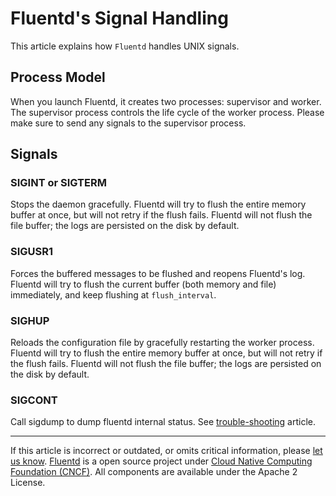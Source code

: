 # Fluentd's Signal Handling

This article explains how `Fluentd` handles UNIX signals.


## Process Model

When you launch Fluentd, it creates two processes: supervisor and
worker. The supervisor process controls the life cycle of the worker
process. Please make sure to send any signals to the supervisor process.

## Signals

### SIGINT or SIGTERM

Stops the daemon gracefully. Fluentd will try to flush the entire memory
buffer at once, but will not retry if the flush fails. Fluentd will not
flush the file buffer; the logs are persisted on the disk by default.

### SIGUSR1

Forces the buffered messages to be flushed and reopens Fluentd's log.
Fluentd will try to flush the current buffer (both memory and file)
immediately, and keep flushing at `flush_interval`.

### SIGHUP

Reloads the configuration file by gracefully restarting the worker
process. Fluentd will try to flush the entire memory buffer at once, but
will not retry if the flush fails. Fluentd will not flush the file
buffer; the logs are persisted on the disk by default.

### SIGCONT

Call sigdump to dump fluentd internal status. See
[trouble-shooting](/deployment/trouble-shooting.md/#dump-fluentd-internal-information)
article.


------------------------------------------------------------------------

If this article is incorrect or outdated, or omits critical information,
please [let us know](https://github.com/fluent/fluentd-docs/issues?state=open).
[Fluentd](http://www.fluentd.org/) is a open source project under [Cloud Native Computing Foundation (CNCF)](https://cncf.io/). All components
are available under the Apache 2 License.
